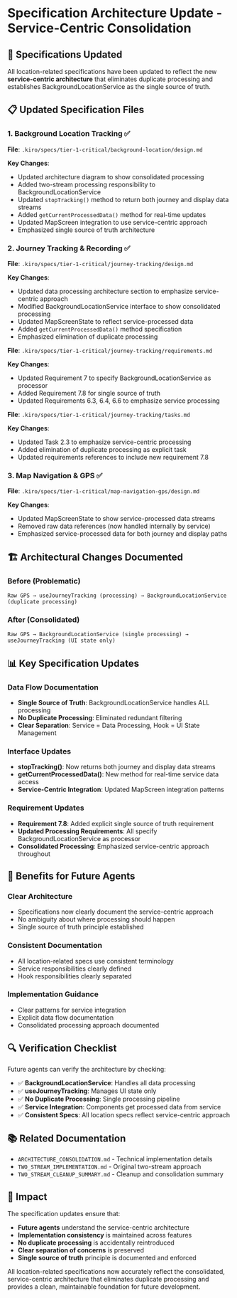 # Specification Architecture Update - Service-Centric Consolidation

## 🎯 **Specifications Updated**

All location-related specifications have been updated to reflect the new **service-centric architecture** that eliminates duplicate processing and establishes BackgroundLocationService as the single source of truth.

## 📋 **Updated Specification Files**

### 1. **Background Location Tracking** ✅
**File**: `.kiro/specs/tier-1-critical/background-location/design.md`

**Key Changes**:
- Updated architecture diagram to show consolidated processing
- Added two-stream processing responsibility to BackgroundLocationService
- Updated `stopTracking()` method to return both journey and display data streams
- Added `getCurrentProcessedData()` method for real-time updates
- Updated MapScreen integration to use service-centric approach
- Emphasized single source of truth architecture

### 2. **Journey Tracking & Recording** ✅
**File**: `.kiro/specs/tier-1-critical/journey-tracking/design.md`

**Key Changes**:
- Updated data processing architecture section to emphasize service-centric approach
- Modified BackgroundLocationService interface to show consolidated processing
- Updated MapScreenState to reflect service-processed data
- Added `getCurrentProcessedData()` method specification
- Emphasized elimination of duplicate processing

**File**: `.kiro/specs/tier-1-critical/journey-tracking/requirements.md`

**Key Changes**:
- Updated Requirement 7 to specify BackgroundLocationService as processor
- Added Requirement 7.8 for single source of truth
- Updated Requirements 6.3, 6.4, 6.6 to emphasize service processing

**File**: `.kiro/specs/tier-1-critical/journey-tracking/tasks.md`

**Key Changes**:
- Updated Task 2.3 to emphasize service-centric processing
- Added elimination of duplicate processing as explicit task
- Updated requirements references to include new requirement 7.8

### 3. **Map Navigation & GPS** ✅
**File**: `.kiro/specs/tier-1-critical/map-navigation-gps/design.md`

**Key Changes**:
- Updated MapScreenState to show service-processed data streams
- Removed raw data references (now handled internally by service)
- Emphasized service-processed data for both journey and display paths

## 🏗️ **Architectural Changes Documented**

### **Before (Problematic)**
```
Raw GPS → useJourneyTracking (processing) → BackgroundLocationService (duplicate processing)
```

### **After (Consolidated)**
```
Raw GPS → BackgroundLocationService (single processing) → useJourneyTracking (UI state only)
```

## 📊 **Key Specification Updates**

### **Data Flow Documentation**
- **Single Source of Truth**: BackgroundLocationService handles ALL processing
- **No Duplicate Processing**: Eliminated redundant filtering
- **Clear Separation**: Service = Data Processing, Hook = UI State Management

### **Interface Updates**
- **stopTracking()**: Now returns both journey and display data streams
- **getCurrentProcessedData()**: New method for real-time service data access
- **Service-Centric Integration**: Updated MapScreen integration patterns

### **Requirement Updates**
- **Requirement 7.8**: Added explicit single source of truth requirement
- **Updated Processing Requirements**: All specify BackgroundLocationService as processor
- **Consolidated Processing**: Emphasized service-centric approach throughout

## 🎯 **Benefits for Future Agents**

### **Clear Architecture**
- Specifications now clearly document the service-centric approach
- No ambiguity about where processing should happen
- Single source of truth principle established

### **Consistent Documentation**
- All location-related specs use consistent terminology
- Service responsibilities clearly defined
- Hook responsibilities clearly separated

### **Implementation Guidance**
- Clear patterns for service integration
- Explicit data flow documentation
- Consolidated processing approach documented

## 🔍 **Verification Checklist**

Future agents can verify the architecture by checking:

- ✅ **BackgroundLocationService**: Handles all data processing
- ✅ **useJourneyTracking**: Manages UI state only
- ✅ **No Duplicate Processing**: Single processing pipeline
- ✅ **Service Integration**: Components get processed data from service
- ✅ **Consistent Specs**: All location specs reflect service-centric approach

## 📚 **Related Documentation**

- `ARCHITECTURE_CONSOLIDATION.md` - Technical implementation details
- `TWO_STREAM_IMPLEMENTATION.md` - Original two-stream approach
- `TWO_STREAM_CLEANUP_SUMMARY.md` - Cleanup and consolidation summary

## 🚀 **Impact**

The specification updates ensure that:
- **Future agents** understand the service-centric architecture
- **Implementation consistency** is maintained across features
- **No duplicate processing** is accidentally reintroduced
- **Clear separation of concerns** is preserved
- **Single source of truth** principle is documented and enforced

All location-related specifications now accurately reflect the consolidated, service-centric architecture that eliminates duplicate processing and provides a clean, maintainable foundation for future development.